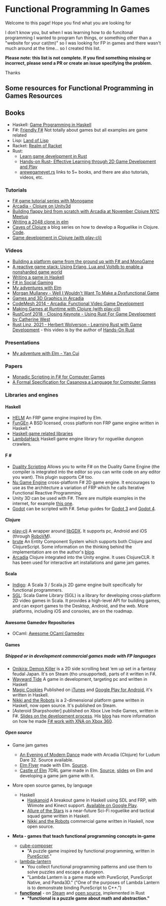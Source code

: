 Functional Programming In Games
============================

Welcome to this page! Hope you find what you are looking for

I don't know you, but when I was learning how to do funcitonal programming I wanted to program fun things, or something other than a "website for your cat(tm)" so I was looking for FP in games and there wasn't much around at the time... so I created this list.


**Please note: this list is not complete. If you find something missing or incorrect, please send a PR or create an issue specifying the problem.**



Thanks

## Some resources for Functional Programming in Games Resources

## Books

* Haskell: [Game Programming in Haskell](https://leanpub.com/gameinhaskell)
* F#: [Friendly F#](http://www.amazon.com/Friendly-Fun-game-programming-Book-ebook/dp/B005HHYIWC) Not totally about games but all examples are game related
* Lisp: [Land of Lisp](http://landoflisp.com/)
* Racket: [Realm of Racket](http://realmofracket.com/)
* Rust:
    * [Learn game development in Rust](https://sunjay.dev/learn-game-dev/getting-started.html)
    * [Hands-on Rust- Effective Learning through 2D Game Development and Play](https://pragprog.com/titles/hwrust/hands-on-rust/)
    * [arewegameyet.rs](https://arewegameyet.rs/#resources) links to 5+ books, and there are also tutorials, videos, etc.

### Tutorials

* [F# game tutorial series with Monogame](http://bruinbrown.wordpress.com/f-game-tutorial-series/)
* [Arcadia - Clojure on Unity3d](https://github.com/arcadia-unity/Arcadia)
* [Building flappy bird from scratch with Arcadia at November Clojure NYC Meetup](https://www.youtube.com/watch?v=tBvNIJzlWEI)
* [Writing a 2048 clone in elm](http://scrambledeggsontoast.github.io/2014/05/09/writing-2048-elm/)
* [Caves of Clojure](http://stevelosh.com/blog/2012/07/caves-of-clojure-01/) a blog series on how to develop a Roguelike in Clojure. [Code](https://github.com/sjl/caves/).
* [Game development in Clojure (with play-clj)](https://www.youtube.com/watch?v=9ilUe7Re-RA)

### Videos

* [Building a platform game from the ground up with F# and MonoGame](https://www.youtube.com/playlist?list=PLIH3o_QrxxcfNMC3TjZ5NlHnB1AmcyaiV)
* [A reactive game stack: Using Erlang, Lua and Voltdb to enable a nonsharded game world](https://www.youtube.com/watch?v=BiBvOGP-GNg)
* [Writing a game in Haskell](https://www.youtube.com/watch?v=1MNTerD8IuI)
* [F# in Social Gaming](https://www.youtube.com/watch?v=ZMfqNfAGZHg)
* [My adventures with Elm](https://vimeo.com/113703868)
* [Morgan Mullaney - Well I Wouldn't Want To Make a *Dys*functional Game](http://www.meetup.com/FunctionalKats/events/221966876/)
* [Games and 3D Graphics in Arcadia](https://www.youtube.com/watch?v=zmmdYyAQhmM)
* [CodeMesh 2014 - Arcadia: Functional Video Game Development](https://www.youtube.com/watch?v=lHz5A19h9Z8)
* [Making Games at Runtime with Clojure (with play-clj)](https://www.youtube.com/watch?v=0GzzFeS5cMc)
* [RustConf 2018 - Closing Keynote - Using Rust For Game Development by Catherine West](https://www.youtube.com/watch?v=aKLntZcp27M)
* [Rust Linz, 2021 - Herbert Wolverson - Learning Rust with Game Development](https://www.youtube.com/watch?v=79GyLlXAk-0) - this video is by the author of [Hands-On Rust](https://pragprog.com/titles/hwrust/hands-on-rust/)

### Presentations

* [My adventure with Elm - Yan Cui](http://www.slideshare.net/theburningmonk/my-adventure-with-elm-46396046)

### Papers

* [Monadic Scripting in F# for Computer Games](http://www.dsi.unive.it/~orsini/documenti/MonadicScripting2.pdf)
* [A Formal Specification for Casanova,a Language for Computer Games](http://www.dsi.unive.it/~orsini/documenti/SpecificationCasanova.pdf)

### Libraries and engines

#### Haskell
* [HELM](https://hackage.haskell.org/package/helm) An FRP game engine inspired by Elm. 
* [FunGEn](http://joyful.com/fungen/) A BSD licensed, cross platform non FRP game engine written in Haskell.* 
* [Haskell game related libraries](http://hackage.haskell.org/packages/#cat:game)
* [LambdaHack](https://github.com/LambdaHack/LambdaHack) Haskell game engine library for roguelike dungeon crawlers.

#### F &#35;

* [Duality Scripting](https://github.com/BraveSirAndrew/DualityScripting) Allows you to write F# on the Duality Game Engine (the compiler is integrated into the editor so you can write code on any editor you want). This plugin supports C# too.
* [Nu Game Engine](https://github.com/bryanedds/FPWorks) cross-platform F# 2D game engine. It encourages to use as the architecture a variation of FRP which he calls Iterative Functional Reactive Programming.
* Unity 3D can be used with F#. There are multiple examples in the internet, for example [this one](https://github.com/Thorium/Roll-a-ball-FSharp).
* [Godot](https://godotengine.org/) can be scripted with F#. Setup guides for [Godot 3](https://hamy.xyz/labs/2022-11-godot-script-with-fsharp) and [Godot 4](https://hamy.xyz/labs/2023-04-godot-4-script-fsharp).

#### Clojure

* [play-clj](https://github.com/oakes/play-clj) A wrapper around [libGDX](http://libgdx.badlogicgames.com/). It supports pc, Android and iOS (through [RoboVM](http://robovm.com/)).
* [brute](https://github.com/markmandel/brute) An Entity Component System which supports both Clojure and ClojureScript. Some information on the thinking behind the implementation are on the author's [blog](http://www.compoundtheory.com/brute-entity-component-system-library-0-2-0-the-sequel/).
* [Arcadia](http://arcadia-unity.tumblr.com/) Clojure integrated into the Unity engine. It uses ClojureCLR. It has been used for interactive art installations and game jam games.

#### Scala

* [Indigo](https://indigoengine.io/): A Scala 3 / Scala.js 2D game engine built specifically for functional programmers.
* [SGL](https://github.com/regb/scala-game-library): Scala Game Library (SGL) is a library for developing cross-platform 2D video games in Scala. It provides a high-level API for building games, and can export games to the Desktop, Android, and the web. More platforms, including iOS and consoles, are on the roadmap.

#### Awesome Gamedev Repositories

* OCaml: [Awesome OCaml Gamedev](https://github.com/fccm/awesome-gamedev-ocaml)

#### Games

##### Shipped or in development commercial games made with FP languages
* [Onikira: Demon Killer](https://store.steampowered.com/app/310850/Onikira__Demon_Killer/) is a 2D side scrolling beat ‘em up set in a fantasy feudal Japan. It's on Steam (tho unsupported), parts of it written in F#.
* [Wayward Tide](http://blog.chucklefish.org/set-sail-for-wayward-tide/) A game in development, targeting pc and written in Haskell
* [Magic Cookies](http://keera.co.uk/blog/2015/03/19/magic-cookies-released-google-play/) Published on [iTunes](https://itunes.apple.com/us/app/magic-cookies/id1244709871) and [Google Play for Android](https://play.google.com/store/apps/details?id=uk.co.keera.games.magiccookies), it's written in Haskell.
* [Nikki and the Robots](https://github.com/nikki-and-the-robots/nikki) is a 2-dimensional platform game written in Haskell, now open source. It's published on Steam.
* [Asteroid Sharpshooter] published on Xbox Live Indie Games, written in F#. [Slides on the development process](https://docs.google.com/presentation/d/1teGhBf-m7qRkMzsbCKvRcIEo-QLwdK9w8VOEWqu1qWQ/edit#slide=id.p). His [blog](http://sharp-gamedev.blogspot.co.uk/2011/03/asteroid-sharpshooter-post-mortem.html) has more information on how he made [F# work with XNA on Xbox 360](http://sharp-gamedev.blogspot.co.uk/search/label/xna).

##### Open source

* Game jam games
    * [An Evening of Modern Dance](http://ludumdare.com/compo/ludum-dare-32/?action=preview&uid=1066) made with Arcadia (Clojure) for Ludum Dare 32. Source available.
    * [Elm Flyer](http://jcollard.github.io/elm-flyer/) made with Elm. [Source](https://github.com/jcollard/elm-flyer-2014).
    * [Castle of Elm](http://www.castleofelm.com/) 7DRL game made in Elm. [Source](https://github.com/doppioslash/CastleOfElm), [slides](http://slides.com/doppioslash/the-elm-language-livjavascriptug) on Elm and developing a game jam game with it.

* More open source games, by language
    * Haskell
        * [Haskanoid](https://github.com/ivanperez-keera/haskanoid) A breakout game in Haskell using SDL and FRP, with Wiimote and Kinect support. [Available on Google Play](https://play.google.com/store/apps/details?id=uk.co.keera.games.breakout.beta).
        * [Allure of the Stars](https://github.com/AllureOfTheStars/Allure) is a near-future Sci-Fi roguelike and tactical squad game written in Haskell. 
        * [Nikki and the Robots](https://github.com/nikki-and-the-robots/nikki) commercial game written in Haskell, now open source.

* **Meta - games that teach functional programming concepts in-game**
    * [cube-composer](https://github.com/sharkdp/cube-composer)
        * "A puzzle game inspired by functional programming, written in [PureScript](https://github.com/purescript/purescript)."
    * [lambda-lantern](https://github.com/lettier/lambda-lantern)
        * You collect functional programming patterns and use them to solve puzzles and escape a dungeon.
        * "Lambda Lantern is a game made with PureScript, PureScript Native, and Panda3D." ("One of the purposes of Lambda Lantern is to demonstrate binding PureScript to C++.")
    * **[functional](https://store.steampowered.com/app/1636730/functional/)** - on [Steam]((https://store.steampowered.com/app/1636730/functional/)) and [open source](https://github.com/yancouto/functional), implemented in Rust
        * **"functional is a puzzle game about math and abstraction."**
